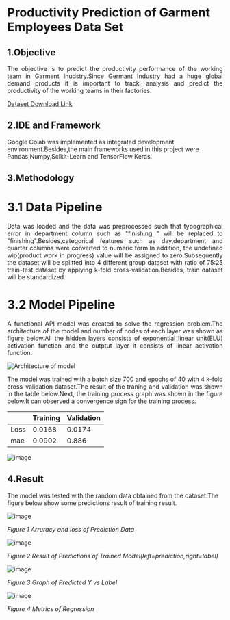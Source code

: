 # Productivity Prediction of Garment Employees Data Set
## 1.Objective

<p align="justify"> 
The objective is to predict the productivity performance of the working team in Garment Inudstry.Since Germant Industry had a huge global demand products it is important to track, analysis and predict the productivity of the working teams in their factories.</p>

[Dataset Download Link](https://archive.ics.uci.edu/ml/datasets/Productivity+Prediction+of+Garment+Employees#)

## 2.IDE and Framework
Google Colab was implemented as integrated development environment.Besides,the main frameworks used in this project were Pandas,Numpy,Scikit-Learn and TensorFlow Keras.
 
## 3.Methodology 
# 3.1 Data Pipeline 
<p align="justify"> 
Data was loaded and the data was preprocessed such that typographical error in department column such as "finishing " will be replaced to "finishing".Besides,categorical features such as day,department and quarter columns were converted to numeric form.In addition, the undefined wip(product work in progress) value will be assigned to zero.Subsequently the dataset will be splitted into 4 different group dataset with ratio of 75:25 train-test dataset by applying k-fold cross-validation.Besides, train dataset will be standardized.</p>


 # 3.2 Model Pipeline
 <p align="justify"> 
 A functional API model was created to solve the regression problem.The architecture of the model and number of nodes of each layer was shown as figure below.All the hidden layers consists of exponential linear unit(ELU) activation function and the outptut layer it consists of linear activation function.</p>


 
 ![Architecture of model](https://user-images.githubusercontent.com/109932205/181765662-c14af61e-d604-4b9c-a00d-b5b47d12b63c.png)


 <p align="justify"> 
The model was trained with a batch size 700 and epochs of 40 with 4 k-fold cross-validation dataset.The result of the traning and validation was shown in the table below.Next, the training process graph was shown in the figure below.It can observed a convergence sign for the training process.</p>

|             | Training | Validation |
| ----------- | -------- | ---------- |
| Loss        | 0.0168   | 0.0174     |
| mae         | 0.0902   | 0.886      |

![image](https://user-images.githubusercontent.com/109932205/181766466-fbd0609a-8062-49b0-8c81-c26e534c4f19.png)


## 4.Result 
The model was tested with the random data obtained from the dataset.The figure below show some predictions result of training result. 


![image](https://user-images.githubusercontent.com/109932205/181768195-c2f111cd-14dd-47f4-99a5-992f9af3fb34.png)

*Figure 1 Arruracy and loss of Prediction Data*

![image](https://user-images.githubusercontent.com/109932205/181768232-b8f3c22d-49ba-4ae5-a823-5b2e0dd18f37.png)

*Figure 2 Result of Predictions of Trained Model(left=prediction,right=label)*

![image](https://user-images.githubusercontent.com/109932205/181768325-85b265c7-a4b1-41f0-ab82-79aaa94b6859.png)

*Figure 3 Graph of Predicted Y vs Label*

![image](https://user-images.githubusercontent.com/109932205/181768386-aa04d788-29ce-4da8-a74f-05a35a217cc3.png)

*Figure 4 Metrics of Regression*


